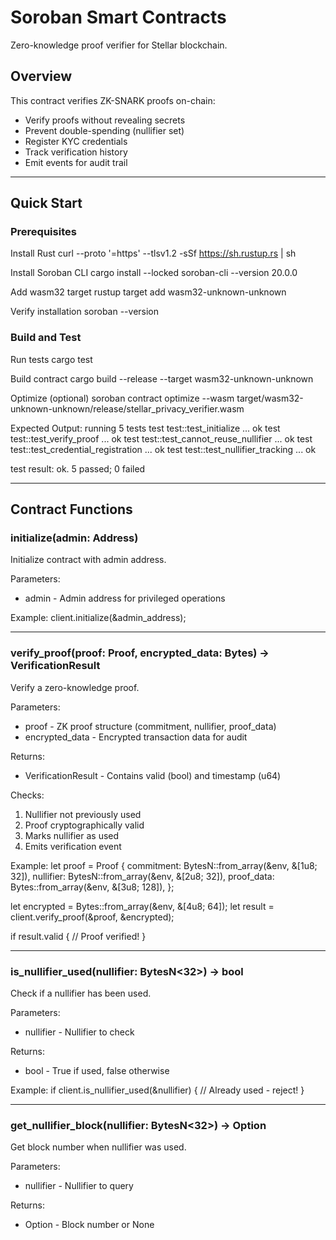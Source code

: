 # Soroban Smart Contracts

Zero-knowledge proof verifier for Stellar blockchain.

## Overview

This contract verifies ZK-SNARK proofs on-chain:
- Verify proofs without revealing secrets
- Prevent double-spending (nullifier set)
- Register KYC credentials
- Track verification history
- Emit events for audit trail

---

## Quick Start

### Prerequisites

Install Rust
curl --proto '=https' --tlsv1.2 -sSf https://sh.rustup.rs | sh

Install Soroban CLI
cargo install --locked soroban-cli --version 20.0.0

Add wasm32 target
rustup target add wasm32-unknown-unknown

Verify installation
soroban --version

### Build and Test

Run tests
cargo test

Build contract
cargo build --release --target wasm32-unknown-unknown

Optimize (optional)
soroban contract optimize --wasm target/wasm32-unknown-unknown/release/stellar_privacy_verifier.wasm

Expected Output:
running 5 tests
test test::test_initialize ... ok
test test::test_verify_proof ... ok
test test::test_cannot_reuse_nullifier ... ok
test test::test_credential_registration ... ok
test test::test_nullifier_tracking ... ok

test result: ok. 5 passed; 0 failed

---

## Contract Functions

### initialize(admin: Address)
Initialize contract with admin address.

Parameters:
- admin - Admin address for privileged operations

Example:
client.initialize(&admin_address);

---

### verify_proof(proof: Proof, encrypted_data: Bytes) -> VerificationResult
Verify a zero-knowledge proof.

Parameters:
- proof - ZK proof structure (commitment, nullifier, proof_data)
- encrypted_data - Encrypted transaction data for audit

Returns:
- VerificationResult - Contains valid (bool) and timestamp (u64)

Checks:
1. Nullifier not previously used
2. Proof cryptographically valid
3. Marks nullifier as used
4. Emits verification event

Example:
let proof = Proof {
    commitment: BytesN::from_array(&env, &[1u8; 32]),
    nullifier: BytesN::from_array(&env, &[2u8; 32]),
    proof_data: Bytes::from_array(&env, &[3u8; 128]),
};

let encrypted = Bytes::from_array(&env, &[4u8; 64]);
let result = client.verify_proof(&proof, &encrypted);

if result.valid {
    // Proof verified!
}

---

### is_nullifier_used(nullifier: BytesN<32>) -> bool
Check if a nullifier has been used.

Parameters:
- nullifier - Nullifier to check

Returns:
- bool - True if used, false otherwise

Example:
if client.is_nullifier_used(&nullifier) {
    // Already used - reject!
}

---

### get_nullifier_block(nullifier: BytesN<32>) -> Option<u64>
Get block number when nullifier was used.

Parameters:
- nullifier - Nullifier to query

Returns:
- Option<u64> - Block number or None
